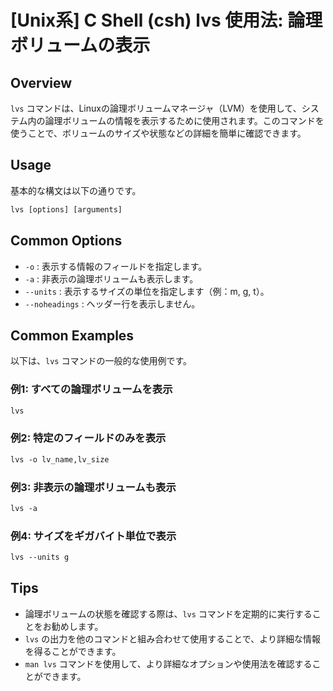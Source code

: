 # [Unix系] C Shell (csh) lvs 使用法: 論理ボリュームの表示

## Overview
`lvs` コマンドは、Linuxの論理ボリュームマネージャ（LVM）を使用して、システム内の論理ボリュームの情報を表示するために使用されます。このコマンドを使うことで、ボリュームのサイズや状態などの詳細を簡単に確認できます。

## Usage
基本的な構文は以下の通りです。

```csh
lvs [options] [arguments]
```

## Common Options
- `-o` : 表示する情報のフィールドを指定します。
- `-a` : 非表示の論理ボリュームも表示します。
- `--units` : 表示するサイズの単位を指定します（例：m, g, t）。
- `--noheadings` : ヘッダー行を表示しません。

## Common Examples
以下は、`lvs` コマンドの一般的な使用例です。

### 例1: すべての論理ボリュームを表示
```csh
lvs
```

### 例2: 特定のフィールドのみを表示
```csh
lvs -o lv_name,lv_size
```

### 例3: 非表示の論理ボリュームも表示
```csh
lvs -a
```

### 例4: サイズをギガバイト単位で表示
```csh
lvs --units g
```

## Tips
- 論理ボリュームの状態を確認する際は、`lvs` コマンドを定期的に実行することをお勧めします。
- `lvs` の出力を他のコマンドと組み合わせて使用することで、より詳細な情報を得ることができます。
- `man lvs` コマンドを使用して、より詳細なオプションや使用法を確認することができます。